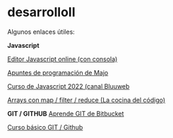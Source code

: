 # desarrolloII

Algunos enlaces útiles:

**Javascript**

[Editor Javascript online (con consola)](https://jsbin.com/qotibovuno/1/edit?js,console)

[Apuntes de programación de Majo](https://losapuntesdemajo.vercel.app/)

[Curso de Javascript 2022 (canal Bluuweb](https://www.youtube.com/watch?v=sYqn4lhcMZE)

[Arrays con map / filter / reduce (La cocina del código)](https://www.youtube.com/watch?v=tP8JiVUiyDo&feature=youtu.be)

**GIT / GITHUB**
[Aprende GIT de Bitbucket](https://www.atlassian.com/es/git/tutorials/learn-git-with-bitbucket-cloud)

[Curso básico GIT / Github](https://youtu.be/PW_A-lOpVV0)
